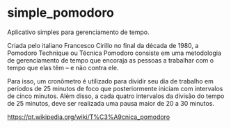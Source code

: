 # simple_pomodoro
Aplicativo simples para gerenciamento de tempo. 

Criada pelo italiano Francesco Cirillo no final da década de 1980, a Pomodoro Technique ou Técnica Pomodoro consiste em uma metodologia de gerenciamento de tempo que encoraja as pessoas a trabalhar com o tempo que elas têm – e não contra ele.

Para isso, um cronômetro é utilizado para dividir seu dia de trabalho em períodos de 25 minutos de foco que posteriormente iniciam com intervalos de cinco minutos. Além disso, a cada quatro intervalos da divisão do tempo de 25 minutos, deve ser realizada uma pausa maior de 20 a 30 minutos.

https://pt.wikipedia.org/wiki/T%C3%A9cnica_pomodoro

